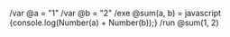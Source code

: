 /var @a = "1"
/var @b = "2"
/exe @sum(a, b) = javascript {console.log(Number(a) + Number(b));}
/run @sum(1, 2)

